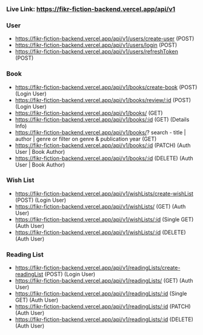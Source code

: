 ### Live Link: https://fikr-fiction-backend.vercel.app/api/v1

### User

- https://fikr-fiction-backend.vercel.app/api/v1/users/create-user (POST)
- https://fikr-fiction-backend.vercel.app/api/v1/users/login (POST)
- https://fikr-fiction-backend.vercel.app/api/v1/users/refreshToken (POST)

### Book

- https://fikr-fiction-backend.vercel.app/api/v1/books/create-book (POST) (Login User)
- https://fikr-fiction-backend.vercel.app/api/v1/books/review/:id (POST) (Login User)
- https://fikr-fiction-backend.vercel.app/api/v1/books/ (GET)
- https://fikr-fiction-backend.vercel.app/api/v1/books/:id (GET) (Details Info)
- https://fikr-fiction-backend.vercel.app/api/v1/books/? search - title | author | genre or filter on genre & publication year (GET)
- https://fikr-fiction-backend.vercel.app/api/v1/books/:id (PATCH) (Auth User | Book Author)
- https://fikr-fiction-backend.vercel.app/api/v1/books/:id (DELETE) (Auth User | Book Author)

### Wish List

- https://fikr-fiction-backend.vercel.app/api/v1/wishLists/create-wishList (POST) (Login User)
- https://fikr-fiction-backend.vercel.app/api/v1/wishLists/ (GET) (Auth User)
- https://fikr-fiction-backend.vercel.app/api/v1/wishLists/:id (Single GET) (Auth User)
- https://fikr-fiction-backend.vercel.app/api/v1/wishLists/:id (DELETE) (Auth User)

### Reading List

- https://fikr-fiction-backend.vercel.app/api/v1/readingLists/create-readingList (POST) (Login User)
- https://fikr-fiction-backend.vercel.app/api/v1/readingLists/ (GET) (Auth User)
- https://fikr-fiction-backend.vercel.app/api/v1/readingLists/:id (Single GET) (Auth User)
- https://fikr-fiction-backend.vercel.app/api/v1/readingLists/:id (PATCH) (Auth User)
- https://fikr-fiction-backend.vercel.app/api/v1/readingLists/:id (DELETE) (Auth User)
